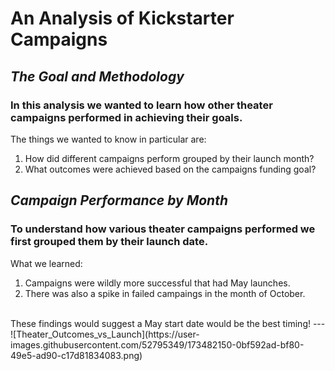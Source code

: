 # An Analysis of Kickstarter Campaigns
## *The Goal and Methodology*
### In this analysis we wanted to learn how other theater campaigns performed in achieving their goals.
The things we wanted to know in particular are:
1. How did different campaigns perform grouped by their launch month?
2. What outcomes were achieved based on the campaigns funding goal?

## *Campaign Performance by Month*
### To understand how various theater campaigns performed we first grouped them by their launch date.
What we learned: 
1. Campaigns were wildly more successful that had May launches. 
2. There was also a spike in failed campaings in the month of October. 
<br>
These findings would suggest a May start date would be the best timing!
---
![Theater_Outcomes_vs_Launch](https://user-images.githubusercontent.com/52795349/173482150-0bf592ad-bf80-49e5-ad90-c17d81834083.png)
